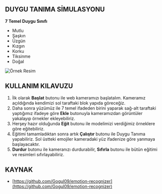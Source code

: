 ﻿## DUYGU TANIMA SİMULASYONU

**7 Temel Duygu Sınıfı**
- Mutlu
- Şaşkın
- Üzgün
- Kızgın
- Korku
- Tiksinme
- Doğal

![Örnek Resim](https://i.hizliresim.com/TG8bLf.png)

## KULLANIM KILAVUZU

1. İlk olarak **Başlat** butonu ile web kameramızı başlatalım. Kameramız açıldığında kendimizi sol taraftaki blok yapıda göreceğiz.
2.  Daha sonra yüzümüz ile 7 temel ifadeden birini yaparak sağ-alt taraftaki yaptığımız ifadeye göre **Ekle** butonuyla kameramızdan görüntüler yakalayıp örnekler ekleyebiliriz.
3. Herşey hazır olduğunda **Eğit** butonu ile modelimizi verdiğimiz örneklere göre eğitebiliriz.
4. Eğitimi tamamladıktan sonra artık **Çalıştır** butonu ile Duygu Tanıma yapabiliriz. Sol üstteki emojiler kameradaki yüz ifadenize göre yanmaya başlayacaktır.
5. **Durdur** butonu ile kameranızı durdurabilir, **Sıfırla** butonu ile bütün eğitimi ve resimleri sıfırlayabiliriz.


## KAYNAK

- [https://github.com/Gogul09/emotion-recognizer](https://github.com/Gogul09/emotion-recognizer)

